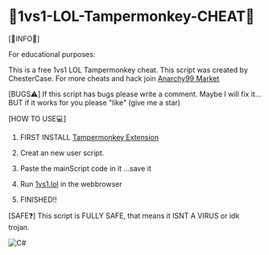 # 👑1vs1-LOL-Tampermonkey-CHEAT👑

[👑INFO👑]

For educational purposes:

This is a free 1vs1 LOL Tampermonkey cheat.
This script was created by ChesterCase.
For more cheats and hack join [Anarchy99 Market](https://discord.gg/9epB2qCVfK)

[BUGS⚠️]
If this script has bugs please write a comment.
Maybe I will fix it...
BUT if it works for you please "like" (give me a star)

[HOW TO USE💻]

1. FIRST INSTALL [Tampermonkey Extension](https://chromewebstore.google.com/detail/tampermonkey/dhdgffkkebhmkfjojejmpbldmpobfkfo?hl=eg)

2. Creat an new user script.

3. Paste the mainScript code in it
...save it

4. Run [1vs1.lol](1vs1.lol) in the webbrowser

5. FINISHED!!

[SAFE❓]
This script is FULLY SAFE, that means it ISNT A VIRUS or idk trojan.

![C#](https://www.google.com/imgres?q=C%23&imgurl=https%3A%2F%2Fx-works.at%2Fblog-posts%2Fimages%2Fcsharp.png&imgrefurl=https%3A%2F%2Fx-works.at%2Fblog-posts%2Fcsharp-wie-diese-sprache-die-softwarewelt-formt&docid=ccQXKetih5ALHM&tbnid=JJLE6FgRf0TGLM&vet=12ahUKEwjvu7C5yoaHAxWsnf0HHWjXAF8QM3oECEkQAA..i&w=575&h=300&hcb=2&ved=2ahUKEwjvu7C5yoaHAxWsnf0HHWjXAF8QM3oECEkQAA)
